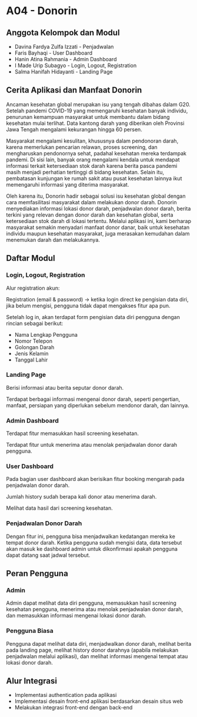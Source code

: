
# A04 - Donorin

## Anggota Kelompok dan Modul
* Davina Fardya Zulfa Izzati - Penjadwalan
* Faris Bayhaqi - User Dashboard
* Hanin Atina Rahmania - Admin Dashboard
* I Made Urip Subagyo - Login, Logout, Registration
* Salma Hanifah Hidayanti - Landing Page

## Cerita Aplikasi dan Manfaat Donorin
Ancaman kesehatan global merupakan isu yang tengah dibahas dalam G20. Setelah pandemi COVID-19 yang memengaruhi kesehatan banyak individu, penurunan kemampuan masyarakat untuk membantu dalam bidang kesehatan mulai terlihat. Data kantong darah yang diberikan oleh Provinsi Jawa Tengah mengalami kekurangan hingga 60 persen.

Masyarakat mengalami kesulitan, khususnya dalam pendonoran darah, karena memerlukan pencarian relawan, proses screening, dan mengharuskan pendonornya sehat, padahal kesehatan mereka terdampak pandemi. Di sisi lain, banyak orang mengalami kendala untuk mendapat informasi terkait ketersediaan stok darah karena berita pasca pandemi masih menjadi perhatian tertinggi di bidang kesehatan. Selain itu, pembatasan kunjungan ke rumah sakit atau pusat kesehatan lainnya ikut memengaruhi informasi yang diterima masyarakat.

Oleh karena itu, Donorin hadir sebagai solusi isu kesehatan global dengan cara memfasilitasi masyarakat dalam melakukan donor darah. Donorin menyediakan informasi lokasi donor darah, penjadwalan donor darah, berita terkini yang relevan dengan donor darah dan kesehatan global, serta ketersediaan stok darah di lokasi tertentu. Melalui aplikasi ini, kami berharap masyarakat semakin menyadari manfaat donor danar, baik untuk kesehatan individu maupun kesehatan masyarakat, juga merasakan kemudahan dalam menemukan darah dan melakukannya.

## Daftar Modul
### Login, Logout, Registration
Alur registration akun:

Registration (email & password) → ketika login direct ke pengisian data diri, jika belum mengisi, pengguna tidak dapat mengakses fitur apa pun.

Setelah log in, akan terdapat form pengisian data diri pengguna dengan rincian sebagai berikut:

* Nama Lengkap Pengguna
* Nomor Telepon
* Golongan Darah
* Jenis Kelamin
* Tanggal Lahir

### Landing Page
Berisi informasi atau berita seputar donor darah.

Terdapat berbagai informasi mengenai donor darah, seperti pengertian, manfaat, persiapan yang diperlukan sebelum mendonor darah, dan lainnya.

### Admin Dashboard
Terdapat fitur memasukkan hasil screening kesehatan.

Terdapat fitur untuk menerima atau menolak penjadwalan donor darah pengguna.

### User Dashboard
Pada bagian user dashboard akan berisikan fitur booking mengarah pada penjadwalan donor darah.

Jumlah history sudah berapa kali donor atau menerima darah.

Melihat data hasil dari screening kesehatan.

### Penjadwalan Donor Darah
Dengan fitur ini, pengguna bisa menjadwalkan kedatangan mereka ke tempat donor darah. Ketika pengguna sudah mengisi data, data tersebut akan masuk ke dashboard admin untuk dikonfirmasi apakah pengguna dapat datang saat jadwal tersebut.

## Peran Pengguna
### Admin
Admin dapat melihat data diri pengguna, memasukkan hasil screening kesehatan pengguna, menerima atau menolak penjadwalan donor darah, dan memasukkan informasi mengenai lokasi donor darah.

### Pengguna Biasa
Pengguna dapat melihat data diri, menjadwalkan donor darah, melihat berita pada landing page, melihat history donor darahnya (apabila melakukan penjadwalan melalui aplikasi), dan melihat informasi mengenai tempat atau lokasi donor darah.

## Alur Integrasi
- Implementasi authentication pada aplikasi
- Implementasi desain front-end aplikasi berdasarkan desain situs web
- Melakukan integrasi front-end dengan back-end